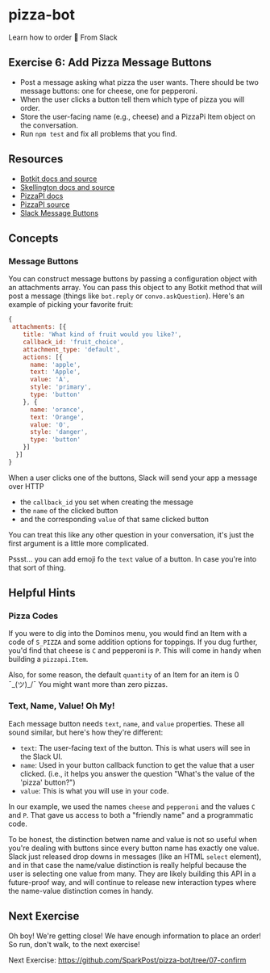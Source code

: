 # pizza-bot
Learn how to order 🍕 From Slack

## Exercise 6: Add Pizza Message Buttons
* Post a message asking what pizza the user wants. There should be two message buttons: one for cheese, one for pepperoni.
* When the user clicks a button tell them which type of pizza you will order.
* Store the user-facing name (e.g., cheese) and a PizzaPi Item object on the conversation.
* Run `npm test` and fix all problems that you find.

## Resources

* [Botkit docs and source](https://github.com/howdyai/botkit)
* [Skellington docs and source](https://github.com/Skellington-Closet/skellington)
* [PizzaPI docs](http://riaevangelist.github.io/node-dominos-pizza-api/)
* [PizzaPI source](https://github.com/RIAEvangelist/node-dominos-pizza-api)
* [Slack Message Buttons](https://api.slack.com/docs/message-buttons)

## Concepts

### Message Buttons

You can construct message buttons by passing a configuration object with an attachments array. You can pass this object to any Botkit method that will post a message (things like `bot.reply` or `convo.askQuestion`). Here's an example of picking your favorite fruit:

```js
{
 attachments: [{
    title: 'What kind of fruit would you like?',
    callback_id: 'fruit_choice',
    attachment_type: 'default',
    actions: [{
      name: 'apple',
      text: 'Apple',
      value: 'A',
      style: 'primary',
      type: 'button'
    }, {
      name: 'orance',
      text: 'Orange',
      value: 'O',
      style: 'danger',
      type: 'button'
    }]
  }]
}
```

When a user clicks one of the buttons, Slack will send your app a message over HTTP

* the `callback_id` you set when creating the message
* the `name` of the clicked button
* and the corresponding `value` of that same clicked button

You can treat this like any other question in your conversation, it's just the first argument is a little more complicated.

Pssst... you can add emoji fo the `text` value of a button. In case you're into that sort of thing.

## Helpful Hints

### Pizza Codes

If you were to dig into the Dominos menu, you would find an Item with a code of `S_PIZZA` and some addition options for toppings. If you dug further, you'd find that cheese is `C` and pepperoni is `P`. This will come in handy when building a `pizzapi.Item`.

Also, for some reason, the default `quantity` of an Item for an item is 0 ¯\_(ツ)_/¯ You might want more than zero pizzas.

### Text, Name, Value! Oh My!

Each message button needs `text`, `name`, and `value` properties. These all sound similar, but here's how they're different:

* `text`: The user-facing text of the button. This is what users will see in the Slack UI.
* `name`: Used in your button callback function to get the value that a user clicked. (i.e., it helps you answer the question "What's the value of the 'pizza' button?")
* `value`: This is what you will use in your code.

In our example, we used the names `cheese` and `pepperoni` and the values `C` and `P`. That gave us access to both a "friendly name" and a programmatic code.

To be honest, the distinction betwen name and value is not so useful when you're dealing with buttons since every button name has exactly one value. Slack just released drop downs in messages (like an HTML `select` element), and in that case the name/value distinction is really helpful because the user is selecting one value from many. They are likely building this API in a future-proof way, and will continue to release new interaction types where the name-value distinction comes in handy.

## Next Exercise

Oh boy! We're getting close! We have enough information to place an order! So run, don't walk, to the next exercise!

Next Exercise: https://github.com/SparkPost/pizza-bot/tree/07-confirm
